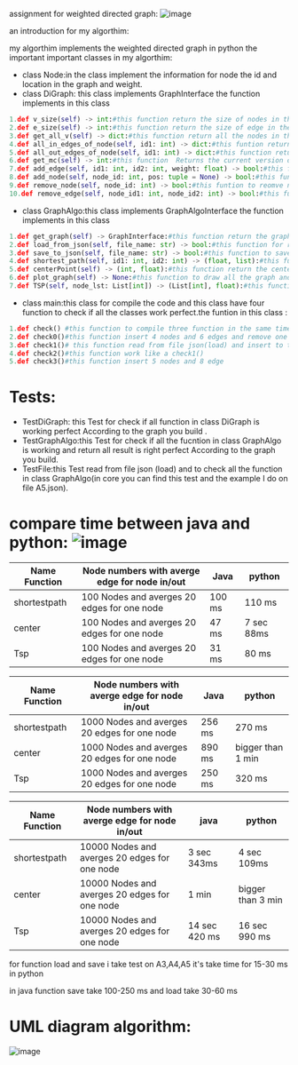 assignment for weighted directed graph:
![image](https://user-images.githubusercontent.com/86603326/147368829-54ef74ed-bdd5-452e-95d1-e2efc3327bfd.png)

an introduction for my algorthim:

my algorthim implements the weighted directed graph in python the important important classes in my algorthim:
* class Node:in the class implement the information for node the id and location in the graph and weight.
* class DiGraph: this class implements GraphInterface the function implements in this class 
```python
1.def v_size(self) -> int:#this function return the size of nodes in the graph
2.def e_size(self) -> int:#this function return the size of edge in the graph
3.def get_all_v(self) -> dict:#this function return all the nodes in the graph
4.def all_in_edges_of_node(self, id1: int) -> dict:#this funtion return all the in edges for signal node
5.def all_out_edges_of_node(self, id1: int) -> dict:#this function return all the out edge for signal node
6.def get_mc(self) -> int:#this function  Returns the current version of this graph,on every change in the graph state 
7.def add_edge(self, id1: int, id2: int, weight: float) -> bool:#this fucntion to add edge form node to another node in the garph
8.def add_node(self, node_id: int, pos: tuple = None) -> bool:#this function to add node in the graph
9.def remove_node(self, node_id: int) -> bool:#this funtion to reomve node in the graph
10.def remove_edge(self, node_id1: int, node_id2: int) -> bool:#this function to remove edge in the graph
``` 

* class GraphAlgo:this class implements GraphAlgoInterface the function implements in this class
```python
1.def get_graph(self) -> GraphInterface:#this function return the graph
2.def load_from_json(self, file_name: str) -> bool:#this function for read the file json and input in the graph(input to variables)
3.def save_to_json(self, file_name: str) -> bool:#this function to save the file json
4.def shortest_path(self, id1: int, id2: int) -> (float, list):#this function return the short path form node to another node in the graph for another information can visit https://en.wikipedia.org/wiki/Shortest_path_problem
5.def centerPoint(self) -> (int, float):#this function return the center of the graph for another information for graph center can visit:https://en.wikipedia.org/wiki/Graph_center 
6.def plot_graph(self) -> None:#this function to draw all the graph and this function working with matplotlib.pyplot library in python
7.def TSP(self, node_lst: List[int]) -> (List[int], float):#this function Finds the shortest path that visits all the nodes in the list for another information can visti:https://en.wikipedia.org/wiki/Travelling_salesman_problem
``` 
* class main:this class for compile the code and this class have four function to check if all the classes work perfect.the funtion in this class :

```python
1.def check() #this function to compile three function in the same time ->check0 and check1 and check2
2.def check0()#this function insert 4 nodes and 6 edges and remove one edge 
3.def check1()# this function read from file json(load) and insert to the graph and draw it and print the center and the shortpath
4.def check2()#this function work like a check1()
5.def check3()#this function insert 5 nodes and 8 edge 
```

# Tests:
* TestDiGraph: this Test for check if all function in class DiGraph is working perfect According to the graph you build .
* TestGraphAlgo:this Test for check if all the fucntion in class GraphAlgo is working and return all result is right perfect According to the graph you build.
* TestFile:this Test read from file json (load) and to check all the function in class GraphAlgo(in core you can find this test and the example I do on file A5.json).


# compare time between java and python: ![image](https://user-images.githubusercontent.com/86603326/147484675-483c16fd-c36b-42e3-8e1b-549bbb652f2e.png)

|Name Function|Node numbers with averge edge for node in/out|       Java   |   python  |
|-------------|---------------------------------------------|--------------|-----------|
|shortestpath |  100 Nodes and averges 20 edges for one node|    100 ms    |    110 ms |
|center       |  100 Nodes and averges 20 edges for one node|    47 ms     |7 sec 88ms | 
|Tsp          |  100 Nodes and averges 20 edges for one node|    31 ms     | 80 ms     |


|Name Function|Node numbers with averge edge for node in/out |    Java     |    python          |
|-------------|----------------------------------------------|-------------|--------------------|
|shortestpath |  1000 Nodes and averges 20 edges for one node|    256 ms   |        270 ms      |   
|center       |  1000 Nodes and averges 20 edges for one node|    890 ms   | bigger than 1 min  |
|Tsp          |  1000 Nodes and averges 20 edges for one node|    250 ms   |         320 ms     |

|Name Function|Node numbers with averge edge for node in/out  |     java          |     python          |
|-------------|-----------------------------------------------|-------------------|---------------------|
|shortestpath |  10000 Nodes and averges 20 edges for one node|    3 sec 343ms    | 4 sec 109ms         |
|center       |  10000 Nodes and averges 20 edges for one node|    1 min          | bigger than 3 min   |
|Tsp          |  10000 Nodes and averges 20 edges for one node|    14 sec 420 ms  | 16 sec 990 ms       |

for function load and save i take test on A3,A4,A5 it's take time for 15-30 ms in python 

in java function save take 100-250 ms and load take 30-60 ms

# UML diagram algorithm:
![image](https://user-images.githubusercontent.com/86603326/147405112-f47c5377-ad53-4986-b5a5-c13a4f9c5aea.png)




